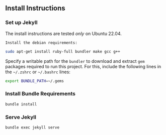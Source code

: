 ## Install Instructions

### Set up Jekyll
The install instructions are tested _only_ on Ubuntu 22.04.

    Install the debian requirements:
```bash
sudo apt-get install ruby-full bundler make gcc g++
```

Specify a writable path for the `bundler` to download and extract `gem` packages required to run this project. For this, include the following lines in the `~/.zshrc` or `~/.bashrc` lines:
```bash
export BUNDLE_PATH=~/.gems
```

### Install Bundle Requirements

```bash
bundle install
```

### Serve Jekyll

```bash
bundle exec jekyll serve
```